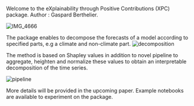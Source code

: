 Welcome to the eXplainability through Positive Contributions (XPC) package.
Author : Gaspard Berthelier.

![IMG_4666](https://github.com/user-attachments/assets/2d97d263-1390-44b5-9b81-a475628fbc57)

The package enables to decompose the forecasts of a model according to specified parts, e.g a climate and non-climate part.
![decomposition](https://github.com/user-attachments/assets/ff3ca909-2483-4d99-a11b-cbf8953bb090)

The method is based on Shapley values in addition to novel pipeline to aggregate, heighten and normalize these values to obtain an interpretable decomposition of the time series.

![pipeline](https://github.com/user-attachments/assets/2e0f54ab-5409-42a1-b254-40aa804247b0)

More details will be provided in the upcoming paper. Example notebooks are available to experiment on the package.
